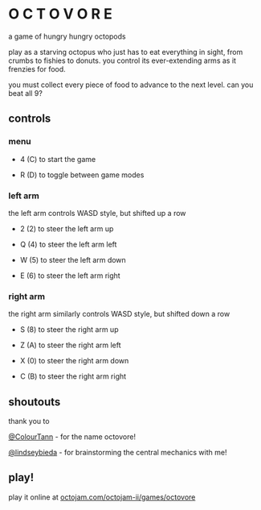 # O C T O V O R E

a game of hungry hungry octopods

play as a starving octopus who just has to eat everything in sight, from
crumbs to fishies to donuts. you control its ever-extending arms as it
frenzies for food.

you must collect every piece of food to advance to the next level. can
you beat all 9?


## controls
### menu

- 4 (C) to start the game

- R (D) to toggle between game modes

### left arm

the left arm controls WASD style, but shifted up a row

- 2 (2) to steer the left arm up

- Q (4) to steer the left arm left

- W (5) to steer the left arm down

- E (6) to steer the left arm right

### right arm

the right arm similarly controls WASD style, but shifted down a row

- S (8) to steer the right arm up

- Z (A) to steer the right arm left

- X (0) to steer the right arm down

- C (B) to steer the right arm right


## shoutouts

thank you to

[@ColourTann](https://twitter.com/ColourTann) - for the name octovore!

[@lindseybieda](https://twitter.com/lindseybieda) - for brainstorming
the central mechanics with me!


## play!

play it online at [octojam.com/octojam-ii/games/octovore](http://octojam.com/octojam-ii/games/octovore)
